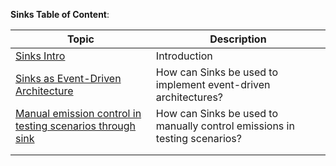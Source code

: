 **Sinks Table of Content**:

| Topic                                                             | Description                                                    |
|-------------------------------------------------------------------|----------------------------------------------------------------|
| [Sinks Intro](Sinks-Intro.md)                                     | Introduction                                                   |
| [Sinks as Event-Driven Architecture](Sinks-In-Event-Driven-Arch.md) | How can Sinks be used to implement event-driven architectures? |
| [Manual emission control in testing scenarios through sink](Manual-test-emission-control.md)     | How can Sinks be used to manually control emissions in testing scenarios?                                                               |
|                                                                   |                                                                |
|                                                                   |                                                                |



